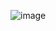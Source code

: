 
![image](https://github.com/JordanComputac/teste-sbk/assets/122910793/b2882a40-db4a-4c44-9ade-6f03a73e9b86)
